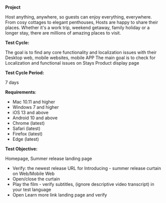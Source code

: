 **Project** 

Host anything, anywhere, so guests can enjoy everything, everywhere. From cosy cottages to elegant penthouses, Hosts are happy to share their places. Whether it's a work trip, weekend getaway, family holiday or a longer stay, there are millions of amazing places to visit.

  
**Test Cycle:**  

The goal is to find any core functionality and localization issues with their Desktop web, mobile websites, mobile APP
The main goal is to check for Localization and functional issues on Stays Product display page  

    
**Test Cycle Period:**  

7 days

**Requirements**:   

- Mac 10.11 and higher
- Windows 7 and higher
- iOS 13 and above
- Android 10 and above
- Chrome (latest)
- Safari (latest)
- Firefox (latest)
- Edge (latest)

**Test Objective:**  

Homepage, Summer release landing page
- Verify: the newest release URL for Introducing - summer release curtain on Web/Mobile Web
- Open/close the curtain
- Play the film - verify subtitles, (ignore descriptive video transcript) in your test language
- Open Learn more link landing page and verify

